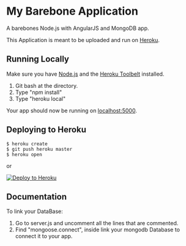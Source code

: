# My Barebone Application

A barebones Node.js with AngularJS and MongoDB app.

This Application is meant to be uploaded and run on [Heroku](https://www.heroku.com/).

## Running Locally

Make sure you have [Node.js](http://nodejs.org/) and the [Heroku Toolbelt](https://toolbelt.heroku.com/) installed.

1. Git bash at the directory.
2. Type "npm install"
3. Type "heroku local"

Your app should now be running on [localhost:5000](http://localhost:5000/).

## Deploying to Heroku

```
$ heroku create
$ git push heroku master
$ heroku open
```
or

[![Deploy to Heroku](https://www.herokucdn.com/deploy/button.png)](https://heroku.com/deploy)

## Documentation

To link your DataBase:

1. Go to server.js and uncomment all the lines that are commented.
2. Find "mongoose.connect", inside link your mongodb Database to connect it to your app.

